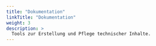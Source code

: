 ```yaml
---
title: "Dokumentation"
linkTitle: "Dokumentation"
weight: 3
description: >
  Tools zur Erstellung und Pflege technischer Inhalte.
---
```

